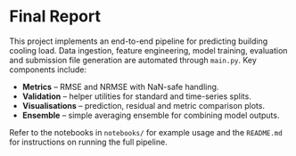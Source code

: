  
# Final Report

This project implements an end-to-end pipeline for predicting building
cooling load. Data ingestion, feature engineering, model training,
evaluation and submission file generation are automated through
``main.py``. Key components include:

- **Metrics** – RMSE and NRMSE with NaN-safe handling.
- **Validation** – helper utilities for standard and time-series splits.
- **Visualisations** – prediction, residual and metric comparison plots.
- **Ensemble** – simple averaging ensemble for combining model outputs.

Refer to the notebooks in ``notebooks/`` for example usage and the
``README.md`` for instructions on running the full pipeline.